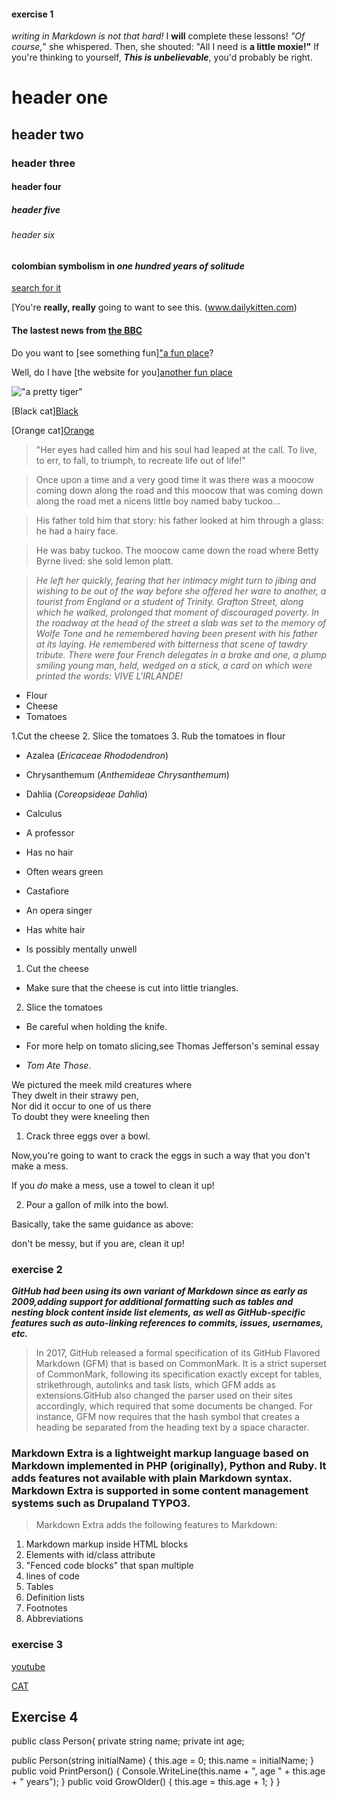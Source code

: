 #### exercise 1
_writing in Markdown is not that hard!_
I **will** complete these lessons!
_"Of course,_" she whispered. Then, she shouted: "All I need is **a little moxie!"**
If you're thinking to yourself, **_This is unbelievable_**, you'd probably be right.

# header one
## header two
### header three
#### header four
 ##### header five
 ###### header six

 #### colombian symbolism in _one hundred years of solitude_

 [search for it ](google![www.google.com])

 [You're **really, really** going to want to see this. (www.dailykitten.com)

#### The lastest news from [the BBC](www.bbc.com/news)

Do you want to [see something fun]["a fun place](www.zombo.com)?

Well, do I have [the website for you][another fun place](www.stumbleupon.com)


!["a pretty tiger"](https://upload.wikimedia.org/wikipedia/commons/5/56/Tiger.50.jpg)

[Black cat][Black](https://upload.wikimedia.org/wikipedia/commons/a/a3/81_INF_DIV_SSI.jpg)

[Orange cat][Orange](http://icons.iconarchive.com/icons/google/noto-emoji-animals-nature/256/22221-cat-icon.png)

>"Her eyes had called him and his soul had leaped at the call. To live, to err, to fall, to triumph, to recreate life out of life!"

>Once upon a time and a very good time it was there was a moocow coming down along the road and this moocow that was coming down along the road met a nicens little boy named baby tuckoo...

>His father told him that story: his father looked at him through a glass: he had a hairy face.

>He was baby tuckoo. The moocow came down the road where Betty Byrne lived: she sold lemon platt.

>_He left her quickly, fearing that her intimacy might turn to jibing and wishing to be out of the way before she offered her ware to another, a tourist from England or a student of Trinity. Grafton Street, along which he walked, prolonged that moment of discouraged poverty. In the roadway at the head of the street a slab was set to the memory of Wolfe Tone and he remembered having been present with his father at its laying. He remembered with bitterness that scene of tawdry tribute. There were four French delegates in a brake and one, a plump smiling young man, held, wedged on a stick, a card on which were printed the words: VIVE L'IRLANDE!_

* Flour
* Cheese 
* Tomatoes

1.Cut the cheese
2. Slice the tomatoes
3. Rub the tomatoes in flour

* Azalea (_Ericaceae Rhododendron_)
* Chrysanthemum (_Anthemideae Chrysanthemum_)
* Dahlia (_Coreopsideae Dahlia_)

* Calculus  
 * A professor
 * Has no hair 
 * Often wears green
* Castafiore 
 * An opera singer
 * Has white hair
 * Is possibly mentally unwell

1. Cut the cheese
  * Make sure that the cheese is cut into little triangles.

2. Slice the tomatoes
  * Be careful when holding the knife.
  
  * For more help on tomato slicing,see Thomas Jefferson's seminal essay
  
  * _Tom Ate Those_.

  We pictured the meek mild creatures where  
They dwelt in their strawy pen,  
Nor did it occur to one of us there  
To doubt they were kneeling then  

1. Crack three eggs over a bowl.

 Now,you're going to want to crack the eggs in such a way that you don't make a mess.

 If you _do_ make a mess, use a towel to clean it up!

2. Pour a gallon of milk into the bowl.

 Basically, take the same guidance as above:
 
 don't be messy, but if you are, clean it up!

 
 ### exercise 2

 **_GitHub had been using its own variant of Markdown since as early as 2009,adding support for additional formatting such as tables and nesting block content inside list elements, as well as GitHub-specific features such as auto-linking references to commits, issues, usernames, etc._**
  >In 2017, GitHub released a formal specification of its GitHub Flavored Markdown (GFM) that is based on CommonMark. It is a strict superset of CommonMark, following its specification exactly except for tables, strikethrough, autolinks and task lists, which GFM adds as extensions.GitHub also changed the parser used on their sites accordingly, which required that some documents be changed. 
  >For instance, GFM now requires that the hash symbol that creates a heading be separated from the heading text by a space character.

### Markdown Extra is a lightweight markup language based on Markdown implemented in PHP (originally), Python and Ruby. It adds features not available with plain Markdown syntax. Markdown Extra is supported in some content management systems such as Drupaland TYPO3.

>Markdown Extra adds the following features to Markdown:

1. Markdown markup inside HTML blocks
2. Elements with id/class attribute
3. "Fenced code blocks" that span multiple
4. lines of code
5. Tables
6. Definition lists
7. Footnotes
8. Abbreviations

### exercise 3
[youtube](https://www.youtube.com/watch?v=qZKGufBKPxk)

[CAT](https://www.youtube.com/watch?v=qZKGufBKPxk)


## Exercise 4
public class Person{
  private string name;
  private int age;

  public Person(string initialName)
  {
    this.age = 0;
    this.name = initialName;
  }
  public void PrintPerson()
  {
    Console.WriteLine(this.name + ", age " + this.age + " years");
  }
  public void GrowOlder()
  {
    this.age = this.age + 1;
  }
}
